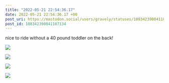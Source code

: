 ```yaml
---
title: "2022-05-21 22:54:36.17"
date: 2022-05-21 22:54:36.17 +00
post_uri: https://mastodon.social/users/gravely/statuses/108342390041187134
post_id: 108342390041187134
---
```

nice to ride without a 40 pound toddler on the back!


![](/images/108342389656244101.jpg)

![](/images/108342389796337205.jpg)

![](/images/108342389886643452.jpg)

![](/images/108342390001005195.jpg)

